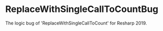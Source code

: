 # ReplaceWithSingleCallToCountBug
The logic bug of 'ReplaceWithSingleCallToCount' for Resharp 2019.
